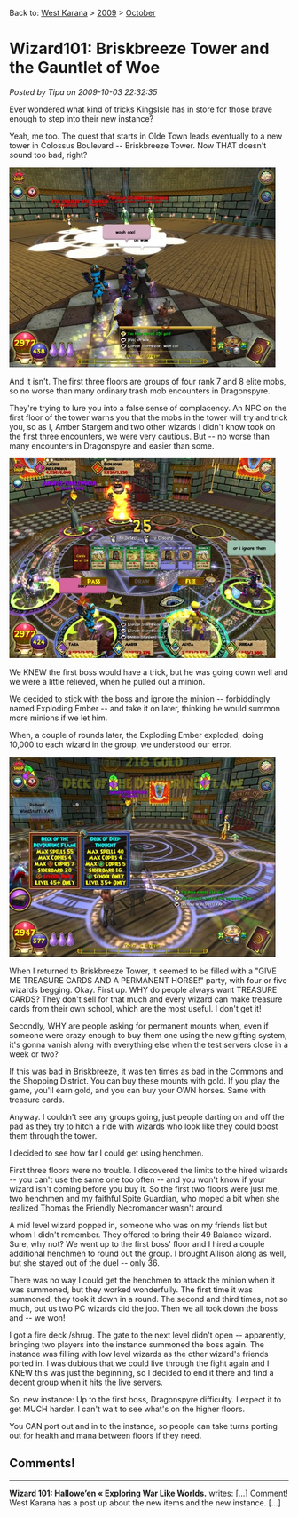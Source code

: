 Back to: [West Karana](/posts/westkarana.md) > [2009](/posts/2009/westkarana.md) > [October](./westkarana.md)
# Wizard101: Briskbreeze Tower and the Gauntlet of Woe

*Posted by Tipa on 2009-10-03 22:32:35*

Ever wondered what kind of tricks KingsIsle has in store for those brave enough to step into their new instance?

Yeah, me too. The quest that starts in Olde Town leads eventually to a new tower in Colossus Boulevard -- Briskbreeze Tower. Now THAT doesn't sound too bad, right?

[![Third floor](../../../uploads/2009/10/WizardGraphicalClient-2009-10-03-15-58-36-66-480x360.jpg "Third floor")](../../../uploads/2009/10/WizardGraphicalClient-2009-10-03-15-58-36-66.jpg)

And it isn't. The first three floors are groups of four rank 7 and 8 elite mobs, so no worse than many ordinary trash mob encounters in Dragonspyre.

They're trying to lure you into a false sense of complacency. An NPC on the first floor of the tower warns you that the mobs in the tower will try and trick you, so as I, Amber Stargem and two other wizards I didn't know took on the first three encounters, we were very cautious. But -- no worse than many encounters in Dragonspyre and easier than some.

[![First boss](../../../uploads/2009/10/WizardGraphicalClient-2009-10-03-16-12-34-94-480x360.jpg "First boss")](../../../uploads/2009/10/WizardGraphicalClient-2009-10-03-16-12-34-94.jpg)

We KNEW the first boss would have a trick, but he was going down well and we were a little relieved, when he pulled out a minion.

We decided to stick with the boss and ignore the minion -- forbiddingly named Exploding Ember -- and take it on later, thinking he would summon more minions if we let him.

When, a couple of rounds later, the Exploding Ember exploded, doing 10,000 to each wizard in the group, we understood our error.

[![We won! Or did we?](../../../uploads/2009/10/WizardGraphicalClient-2009-10-03-22-44-51-36-480x360.jpg "We won! Or did we?")](../../../uploads/2009/10/WizardGraphicalClient-2009-10-03-22-44-51-36.jpg)

When I returned to Briskbreeze Tower, it seemed to be filled with a "GIVE ME TREASURE CARDS AND A PERMANENT HORSE!" party, with four or five wizards begging. Okay. First up. WHY do people always want TREASURE CARDS? They don't sell for that much and every wizard can make treasure cards from their own school, which are the most useful. I don't get it!

Secondly, WHY are people asking for permanent mounts when, even if someone were crazy enough to buy them one using the new gifting system, it's gonna vanish along with everything else when the test servers close in a week or two?

If this was bad in Briskbreeze, it was ten times as bad in the Commons and the Shopping District. You can buy these mounts with gold. If you play the game, you'll earn gold, and you can buy your OWN horses. Same with treasure cards.

Anyway. I couldn't see any groups going, just people darting on and off the pad as they try to hitch a ride with wizards who look like they could boost them through the tower.

I decided to see how far I could get using henchmen.

First three floors were no trouble. I discovered the limits to the hired wizards -- you can't use the same one too often -- and you won't know if your wizard isn't coming before you buy it. So the first two floors were just me, two henchmen and my faithful Spite Guardian, who moped a bit when she realized Thomas the Friendly Necromancer wasn't around.

A mid level wizard popped in, someone who was on my friends list but whom I didn't remember. They offered to bring their 49 Balance wizard. Sure, why not? We went up to the first boss' floor and I hired a couple additional henchmen to round out the group. I brought Allison along as well, but she stayed out of the duel -- only 36.

There was no way I could get the henchmen to attack the minion when it was summoned, but they worked wonderfully. The first time it was summoned, they took it down in a round. The second and third times, not so much, but us two PC wizards did the job. Then we all took down the boss and -- we won!

I got a fire deck /shrug. The gate to the next level didn't open -- apparently, bringing two players into the instance summoned the boss again. The instance was filling with low level wizards as the other wizard's friends ported in. I was dubious that we could live through the fight again and I KNEW this was just the beginning, so I decided to end it there and find a decent group when it hits the live servers.

So, new instance: Up to the first boss, Dragonspyre difficulty. I expect it to get MUCH harder. I can't wait to see what's on the higher floors.

You CAN port out and in to the instance, so people can take turns porting out for health and mana between floors if they need.
## Comments!
---
**Wizard 101: Hallowe&#8217;en &laquo; Exploring War Like Worlds.** writes: [...] Comment! West Karana has a post up about the new items and the new instance. [...]
